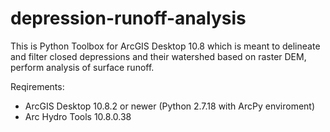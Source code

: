 # depression-runoff-analysis

This is Python Toolbox for ArcGIS Desktop 10.8 which is meant to delineate and filter closed depressions and their watershed based on raster DEM, perform analysis of surface runoff.

Reqirements:

- ArcGIS Desktop 10.8.2 or newer (Python 2.7.18 with ArcPy enviroment)
- Arc Hydro Tools 10.8.0.38

